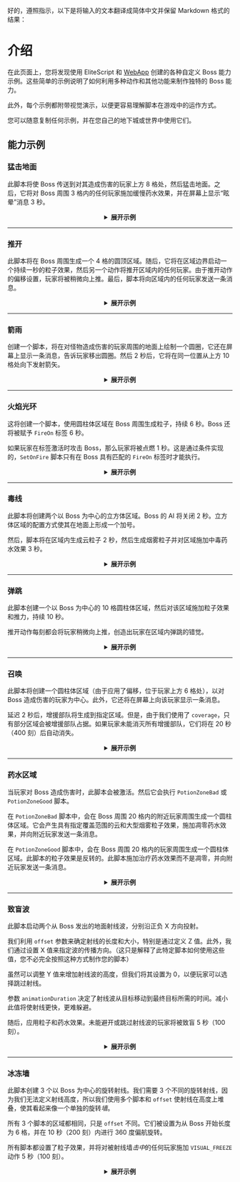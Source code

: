 好的，遵照指示，以下是将输入的文本翻译成简体中文并保留 Markdown 格式的结果：

# 介绍

在此页面上，您将发现使用 EliteScript 和 [WebApp](https://magmaguy.com/webapp/webapp.html) 创建的各种自定义 Boss 能力示例。这些简单的示例说明了如何利用多种动作和其他功能来制作独特的 Boss 能力。

此外，每个示例都附带视觉演示，以便更容易理解脚本在游戏中的运作方式。

您可以随意复制任何示例，并在您自己的地下城或世界中使用它们。

## 能力示例

### 猛击地面

此脚本将使 Boss 传送到对其造成伤害的玩家上方 8 格处，然后猛击地面。之后，它将对 Boss 周围 3 格内的任何玩家施加缓慢药水效果，并在屏幕上显示“眩晕”消息 3 秒。

<div align="center">

<details>

<summary><b>展开示例</b></summary>

<div align="left">

```yml
eliteScript:
  SlamDown:
    Events:
    - EliteMobDamagedByPlayerEvent
    Actions:
    - action: TELEPORT
      FinalTarget:
        targetType: DIRECT_TARGET
        offset: 0,8,0
      Target:
        targetType: SELF
    - action: PUSH
      vValue: 0,-5,0
      Target:
        targetType: SELF
      wait: 15
    - action: POTION_EFFECT
      potionEffectType: SLOW
      amplifier: 3
      duration: 60
      Target:
        targetType: NEARBY_PLAYERS
        range: 3
      wait: 20
    - action: TITLE_MESSAGE
      subtitle: "Stunned!"
      duration: 40
      fadeIn: 10
      fadeOut: 10
      Target:
        targetType: NEARBY_PLAYERS
        range: 3
      wait: 20
    Cooldowns:
      local: 180
      global: 80
```

<div align="center">

<video autoplay loop muted>
  <source src="../../../img/wiki/power_example_slamdown.webm" type="video/webm">
  您的浏览器不支持视频标签。
</video>

</div>

</div>

</details>

</div>

***

### 推开

此脚本将在 Boss 周围生成一个 4 格的圆顶区域。随后，它将在区域边界启动一个持续一秒的粒子效果，然后另一个动作将推开区域内的任何玩家。由于推开动作的偏移设置，玩家将被稍微向上推。最后，脚本将向区域内的任何玩家发送一条消息。

<div align="center">

<details>

<summary><b>展开示例</b></summary>

<div align="left">

```yml
eliteScript:
  PushAway:
    Events:
    - EliteMobDamagedEvent
    Zone:
      shape: DOME
      radius: 4
      borderRadius: 3
      Target:
        targetType: SELF
        track: true
    Actions:
    - action: SPAWN_PARTICLE
      particles:
      - particle: CLOUD
      Target:
        targetType: ZONE_BORDER
        track: true
      repeatEvery: 5
      times: 4
    - action: PUSH
      Target:
        targetType: ZONE_FULL
        track: true
      RelativeVector:
        SourceTarget:
          targetType: SELF
        DestinationTarget:
          targetType: ACTION_TARGET
        normalize: true
        multiplier: 1.0
        offset: 0,0.2,0
      repeatEvery: 1
      times: 20
    - action: MESSAGE
      sValue: "&cCool boss!: &fBE GONE!"
      Target:
        targetType: ZONE_FULL
      repeatEvery: 10
      times: 2
    Cooldowns:
      local: 140
      global: 80
```

<div align="center">

<video autoplay loop muted>
  <source src="../../../img/wiki/power_example_pushaway.webm" type="video/webm">
  您的浏览器不支持视频标签。
</video>

</div>

</div>

</details>

</div>

***

### 箭雨

创建一个脚本，将在对怪物造成伤害的玩家周围的地面上绘制一个圆圈，它还在屏幕上显示一条消息，告诉玩家移出圆圈。然后 2 秒后，它将在同一位置从上方 10 格处向下发射箭矢。

<div align="center">

<details>

<summary><b>展开示例</b></summary>

<div align="left">

```yml
eliteScript:
  MakeCircle:
    Events:
    - EliteMobDamagedByPlayerEvent
    Zone:
      shape: CYLINDER
      radius: 5
      borderRadius: 4
      height: 1
      Target:
        targetType: DIRECT_TARGET
        track: false
    Actions:
    - action: SPAWN_PARTICLE
      Target:
        targetType: ZONE_BORDER
        track: false
        coverage: 1.0
      repeatEvery: 5
      times: 8
      particles:
      - particle: FLAME
    - action: TITLE_MESSAGE
      Target:
        targetType: DIRECT_TARGET
      fadeOut: 10
      duration: 20
      fadeIn: 10
      subtitle: Move out of the zone!
    - action: RUN_SCRIPT
      scripts:
      - "ArrowRain"
    Cooldowns:
      local: 160
      global: 80
  ArrowRain:
    Zone:
      shape: CYLINDER
      radius: 5
      borderRadius: 4
      height: 1
      Target:
        targetType: DIRECT_TARGET
        track: false
        offset: 0,10,0
    Actions:
    - action: SUMMON_ENTITY
      wait: 40
      sValue: ARROW
      Target:
        targetType: ZONE_FULL
        track: false
      vValue: 0,-1,0
      repeatEvery: 10
      times: 4
```

<div align="center">

<video autoplay loop muted>
  <source src="../../../img/wiki/power_example_arrowrain.webm" type="video/webm">
  您的浏览器不支持视频标签。
</video>

</div>

</div>

</details>

</div>

***

### 火焰光环

这将创建一个脚本，使用圆柱体区域在 Boss 周围生成粒子，持续 6 秒。Boss 还将被赋予 `FireOn` 标签 6 秒。

如果玩家在标签激活时攻击 Boss，那么玩家将被点燃 1 秒。这是通过条件实现的，`SetOnFire` 脚本只有在 Boss 具有匹配的 `FireOn` 标签时才能执行。

<div align="center">

<details>

<summary><b>展开示例</b></summary>

<div align="left">

```yml
eliteScript:
  Visual:
    Events:
    - PlayerDamagedByEliteMobEvent
    Zone:
      shape: CYLINDER
      radius: 2
      height: 3
      Target:
        targetType: SELF
        track: true
    Actions:
    - action: SPAWN_PARTICLE
      particles:
      - particle: FLAME
      Target:
        targetType: ZONE_FULL
        track: true
        coverage: 1.0
      repeatEvery: 5
      times: 24
    - action: TAG
      tags:
      - "FireOn"
      duration: 120
      Target:
        targetType: SELF
    Cooldowns:
      local: 180
      global: 80
  SetOnFire:
    Events:
    - EliteMobDamagedByPlayerEvent
    Actions:
    - action: SET_ON_FIRE
      duration: 20
      Target:
        targetType: DIRECT_TARGET
      Conditions:
        Target:
          targetType: SELF
        conditionType: BLOCKING
        hasTags:
        - "FireOn"
```

<div align="center">

<video autoplay loop muted>
  <source src="../../../img/wiki/power_example_fireaura.webm" type="video/webm">
  您的浏览器不支持视频标签。
</video>

</div>

</div>

</details>

</div>

***

### 毒线

此脚本将创建两个以 Boss 为中心的立方体区域。Boss 的 AI 将关闭 2 秒。立方体区域的配置方式使其在地面上形成一个加号。

然后，脚本将在区域内生成云粒子 2 秒，然后生成烟雾粒子并对区域施加中毒药水效果 3 秒。

<div align="center">

<details>

<summary><b>展开示例</b></summary>

<div align="left">

```yml
eliteScript:
  PoisonLine1:
    Events:
    - EliteMobDamagedByPlayerEvent
    Zone:
      shape: CUBOID
      x: 20
      y: 1
      z: 2
      Target:
        targetType: SELF
        track: false
    Actions:
    - action: SET_MOB_AI
      bValue: false
      duration: 40
      Target:
        targetType: SELF
      scripts:
      - "PoisonLine2"
    - action: SPAWN_PARTICLE
      particles:
      - particle: CLOUD
      Target:
        targetType: ZONE_FULL
        coverage: 1
      repeatEvery: 5
      times: 8
    - action: SPAWN_PARTICLE
      particles:
      - particle: SMOKE_NORMAL
      Target:
        targetType: ZONE_FULL
        coverage: 1
      wait: 40
      repeatEvery: 5
      times: 12
    - action: POTION_EFFECT
      potionEffectType: POISON
      amplifier: 4
      duration: 50
      Target:
        targetType: ZONE_FULL
      wait: 40
      repeatEvery: 5
      times: 12
    Cooldowns:
      local: 200
      global: 80
  PoisonLine2:
    Zone:
      shape: CUBOID
      x: 2
      y: 1
      z: 20
      Target:
        targetType: SELF
        track: false
    Actions:
    - action: SPAWN_PARTICLE
      particles:
      - particle: CLOUD
      Target:
        targetType: ZONE_FULL
        coverage: 1
      repeatEvery: 5
      times: 8
    - action: SPAWN_PARTICLE
      particles:
      - particle: SMOKE_NORMAL
      Target:
        targetType: ZONE_FULL
        coverage: 1
      wait: 40
      repeatEvery: 5
      times: 12
    - action: POTION_EFFECT
      potionEffectType: POISON
      amplifier: 4
      duration: 50
      Target:
        targetType: ZONE_FULL
      wait: 40
      repeatEvery: 5
      times: 12
```

<div align="center">

<video autoplay loop muted>
  <source src="../../../img/wiki/power_example_poisonlines.webm" type="video/webm">
  您的浏览器不支持视频标签。
</video>

</div>

</div>

</details>

</div>

***

### 弹跳

此脚本创建一个以 Boss 为中心的 10 格圆柱体区域，然后对该区域施加粒子效果和推力，持续 10 秒。

推开动作每刻都会将玩家稍微向上推，创造出玩家在区域内弹跳的错觉。

<div align="center">

<details>

<summary><b>展开示例</b></summary>

<div align="left">

```yml
eliteScript:
  Bounce:
    Events:
    - EliteMobDamagedByPlayerEvent
    Zone:
      shape: CYLINDER
      radius: 10
      height: 2
      Target:
        targetType: SELF
        track: false
    Actions:
    - action: SPAWN_PARTICLE
      particles:
      - particle: EXPLOSION_NORMAL
      repeatEvery: 10
      times: 20
      Target:
        targetType: ZONE_FULL
        track: false
        coverage: 0.2
    - action: PUSH
      vValue: 0,0.4,0
      Target:
        targetType: ZONE_FULL
      repeatEvery: 1
      times: 200
    Cooldowns:
      local: 220
      global: 80
```

<div align="center">

<video autoplay loop muted>
  <source src="../../../img/wiki/power_example_bounce.webm" type="video/webm">
  您的浏览器不支持视频标签。
</video>

</div>

</div>

</details>

</div>

***

### 召唤

此脚本将创建一个圆柱体区域（由于应用了偏移，位于玩家上方 6 格处），以对 Boss 造成伤害的玩家为中心。此外，它还将在屏幕上向该玩家显示一条消息。

延迟 2 秒后，增援部队将生成到指定区域。但是，由于我们使用了 `coverage`，只有部分区域会被增援部队占据。如果玩家未能消灭所有增援部队，它们将在 20 秒（400 刻）后自动消失。

<div align="center">

<details>

<summary><b>展开示例</b></summary>

<div align="left">

```yml
eliteScript:
  Summon:
    Events:
    - EliteMobDamagedByPlayerEvent
    Zone:
      shape: CYLINDER
      radius: 3
      height: 1
      Target:
        targetType: DIRECT_TARGET
        offset: 0,6,0
    Actions:
    - action: SUMMON_REINFORCEMENT
      sValue: "fc_boss.yml"
      duration: 400
      Target:
        targetType: ZONE_FULL
        coverage: 0.2
      wait: 40
    - action: TITLE_MESSAGE
      subtitle: "Friends! Help!!!"
      duration: 30
      fadeIn: 10
      fadeOut: 10
      Target:
        targetType: DIRECT_TARGET
    Cooldowns:
      local: 333
      global: 80
```

<div align="center">

<video autoplay loop muted>
  <source src="../../../img/wiki/power_example_summon.webm" type="video/webm">
  您的浏览器不支持视频标签。
</video>

</div>

</div>

</details>

</div>

***

### 药水区域

当玩家对 Boss 造成伤害时，此脚本会被激活。然后它会执行 `PotionZoneBad` 或 `PotionZoneGood` 脚本。

在 `PotionZoneBad` 脚本中，会在 Boss 周围 20 格内的附近玩家周围生成一个圆柱体区域。它会产生具有指定覆盖范围的云和大型烟雾粒子效果，施加凋零药水效果，并向附近玩家发送一条消息。

在 `PotionZoneGood` 脚本中，会在 Boss 周围 20 格内的玩家周围生成一个圆柱体区域。此脚本的粒子效果是反转的。此脚本施加治疗药水效果而不是凋零，并向附近玩家发送一条消息。

<div align="center">

<details>

<summary><b>展开示例</b></summary>

<div align="left">

```yml
eliteScript:
  Trigger:
    Events:
    - EliteMobDamagedByPlayerEvent
    Actions:
    - action: RUN_SCRIPT
      scripts:
      - "PotionZoneBad"
      - "PotionZoneGood"
      onlyRunOneScript: true
    Cooldowns:
      local: 110
      global: 80
  PotionZoneBad:
    Zone:
      shape: CYLINDER
      height: 2
      radius: 5
      Target:
        targetType: NEARBY_PLAYERS
        range: 20
        track: false
    Actions:
    - action: SPAWN_PARTICLE
      particles:
      - particle: CLOUD
      Target:
        targetType: ZONE_FULL
        coverage: 0.3
        track: false
      repeatEvery: 10
      times: 4
    - action: SPAWN_PARTICLE
      particles:
      - particle: SMOKE_LARGE
      Target:
        targetType: ZONE_FULL
        coverage: 0.3
        track: false
      wait: 40
      repeatEvery: 10
      times: 6
    - action: POTION_EFFECT
      potionEffectType: WITHER
      amplifier: 3
      duration: 80
      Target:
        targetType: ZONE_FULL
        track: false
      wait: 40
      repeatEvery: 10
      times: 6
    - action: MESSAGE
      sValue: "&cCool boss!: &fFeel the burn!"
      Target:
        targetType: NEARBY_PLAYERS
        range: 20
  PotionZoneGood:
    Zone:
      shape: CYLINDER
      height: 2
      radius: 5
      Target:
        targetType: NEARBY_PLAYERS
        range: 20
        track: false
    Actions:
    - action: SPAWN_PARTICLE
      particles:
      - particle: SMOKE_LARGE
      Target:
        targetType: ZONE_FULL
        coverage: 0.3
        track: false
      repeatEvery: 10
      times: 4
    - action: SPAWN_PARTICLE
      particles:
      - particle: CLOUD
      Target:
        targetType: ZONE_FULL
        coverage: 0.3
        track: false
      wait: 40
      repeatEvery: 10
      times: 6
    - action: POTION_EFFECT
      potionEffectType: HEAL
      amplifier: 1
      duration: 80
      Target:
        targetType: ZONE_FULL
        track: false
      wait: 40
      repeatEvery: 10
      times: 6
    - action: MESSAGE
      sValue: "&cCool boss!: &fFeel the... Wait, this is the wrong one."
      Target:
        targetType: NEARBY_PLAYERS
        range: 20
```

<div align="center">

<video autoplay loop muted>
  <source src="../../../img/wiki/power_example_potionzones.webm" type="video/webm">
  您的浏览器不支持视频标签。
</video>

</div>

</div>

</details>

</div>

***

### 致盲波

此脚本启动两个从 Boss 发出的地面射线波，分别沿正负 X 方向投射。

我们利用 `offset` 参数来确定射线的长度和大小，特别是通过定义 Z 值。此外，我们通过设置 X 值来指定波的传播方向。（这只是解释了此特定脚本如何使用这些值，您不必完全按照这种方式制作您的脚本）

虽然可以调整 Y 值来增加射线波的高度，但我们将其设置为 0，以便玩家可以选择跳过射线。

参数 `animationDuration` 决定了射线波从目标移动到最终目标所需的时间。减小此值将使射线更快，更难躲避。

随后，应用粒子和药水效果。未能避开或跳过射线波的玩家将被致盲 5 秒（100 刻）。

<div align="center">

<details>

<summary><b>展开示例</b></summary>

<div align="left">

```yml
eliteScript:
  Blind:
    Events:
    - EliteMobDamagedByPlayerEvent
    Zone:
      shape: TRANSLATING_RAY
      Target:
        targetType: SELF
        offset: 0,0,5
        track: false
      FinalTarget:
        targetType: SELF
        offset: 10,0,5
        track: false
      Target2:
        targetType: SELF
        offset: 0,0,-5
        track: false
      FinalTarget2:
        targetType: SELF
        offset: 10,0,-5
        track: false
      animationDuration: 100
      ignoresSolidBlocks: true
    Actions:
    - action: SPAWN_PARTICLE
      particles:
      - particle: SMOKE_NORMAL
      Target:
        targetType: ZONE_FULL
        track: false
        coverage: 1.0
      repeatEvery: 5
      times: 20
    - action: POTION_EFFECT
      potionEffectType: BLINDNESS
      amplifier: 5
      duration: 100
      Target:
        targetType: ZONE_FULL
        track: true
      repeatEvery: 1
      times: 100
      scripts: "Blind2"
    Cooldowns:
      local: 200
      global: 80
  Blind2:
    Events:
    - EliteMobDamagedByPlayerEvent
    Zone:
      shape: TRANSLATING_RAY
      Target:
        targetType: SELF
        offset: 0,0,5
        track: false
      FinalTarget:
        targetType: SELF
        offset: -10,0,5
        track: false
      Target2:
        targetType: SELF
        offset: 0,0,-5
        track: false
      FinalTarget2:
        targetType: SELF
        offset: -10,0,-5
        track: false
      animationDuration: 100
      ignoresSolidBlocks: true
    Actions:
    - action: SPAWN_PARTICLE
      particles:
      - particle: SMOKE_NORMAL
      Target:
        targetType: ZONE_FULL
        track: false
        coverage: 1.0
      repeatEvery: 5
      times: 20
    - action: POTION_EFFECT
      potionEffectType: BLINDNESS
      amplifier: 5
      duration: 100
      Target:
        targetType: ZONE_FULL
        track: true
      repeatEvery: 1
      times: 100
```

<div align="center">

<video autoplay loop muted>
  <source src="../../../img/wiki/power_example_blindwaves.webm" type="video/webm">
  您的浏览器不支持视频标签。
</video>

</div>

</div>

</details>

</div>

***

### 冰冻墙

此脚本创建 3 个以 Boss 为中心的旋转射线。我们需要 3 个不同的旋转射线，因为我们无法定义射线高度，所以我们使用多个脚本和 `offset` 使射线在高度上堆叠，使其看起来像一个单独的旋转*墙*。

所有 3 个脚本的区域都相同，只是 `offset` 不同。它们被设置为从 Boss 开始长度为 6 格，并在 10 秒（200 刻）内进行 360 度偏航旋转。

所有脚本都设置了粒子效果，并将对被射线墙*击中*的任何玩家施加 `VISUAL_FREEZE` 动作 5 秒（100 刻）。

<div align="center">

<details>

<summary><b>展开示例</b></summary>

<div align="left">

```yml
eliteScript:
  Trigger:
```Please specify the language you would like the text translated into.
